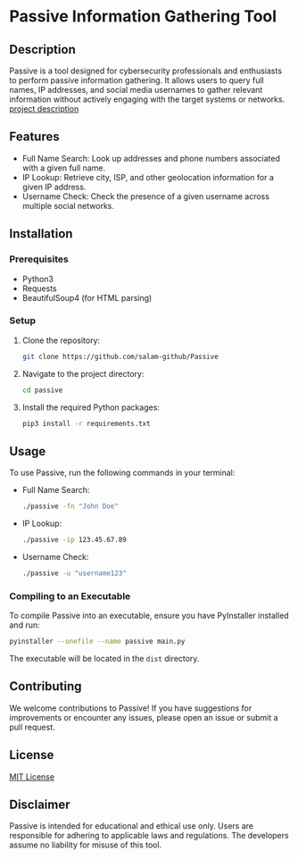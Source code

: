 # Passive Information Gathering Tool

## Description

Passive is a tool designed for cybersecurity professionals and enthusiasts to perform passive information gathering. It allows users to query full names, IP addresses, and social media usernames to gather relevant information without actively engaging with the target systems or networks. [project description](https://github.com/01-edu/public/tree/master/subjects/cybersecurity/passive)

## Features

- Full Name Search: Look up addresses and phone numbers associated with a given full name.
- IP Lookup: Retrieve city, ISP, and other geolocation information for a given IP address.
- Username Check: Check the presence of a given username across multiple social networks.

## Installation

### Prerequisites

- Python3
- Requests
- BeautifulSoup4 (for HTML parsing)

### Setup

1. Clone the repository:
   ```sh
   git clone https://github.com/salam-github/Passive
   ```
2. Navigate to the project directory:
   ```sh
   cd passive
   ```
3. Install the required Python packages:
   ```sh
   pip3 install -r requirements.txt
   ```

## Usage

To use Passive, run the following commands in your terminal:

- Full Name Search:
  ```sh
  ./passive -fn "John Doe"
  ```
- IP Lookup:
  ```sh
  ./passive -ip 123.45.67.89
  ```
- Username Check:
  ```sh
  ./passive -u "username123"
  ```

### Compiling to an Executable

To compile Passive into an executable, ensure you have PyInstaller installed and run:

```sh
pyinstaller --onefile --name passive main.py
```

The executable will be located in the `dist` directory.

## Contributing

We welcome contributions to Passive! If you have suggestions for improvements or encounter any issues, please open an issue or submit a pull request.

## License

[MIT License](LICENSE)

## Disclaimer

Passive is intended for educational and ethical use only. Users are responsible for adhering to applicable laws and regulations. The developers assume no liability for misuse of this tool.